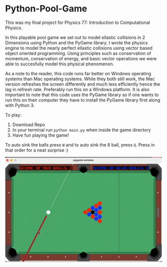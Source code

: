 # Python-Pool-Game
This was my final project for Physics 77: Introduction to Computational Physics. 

In this playable pool game we set out to model ellastic collisions in 2 Dimensions using Python and the PyGame library. I wrote the physics engine to model the nearly perfect ellastic collisions using vector based object oriented programming. Using principles such as conservation of momentum, conservation of energy, and basic vector operations we were able to succesfully model this physical phenomenon. 

As a note to the reader, this code runs far better on Windows operating systems than Mac operating systems. While they both still work, the Mac version refreshes the screen differently and much less efficiently hence the lag in refresh rate. Preferably run this on a Windows platform. It is also important to note that this code uses the PyGame library so if one wants to run this on their computer they have to install the PyGame library first along with Python 3. 

To play:

1. Download Repo 
2. In your terminal run `python main.py` when inside the game directory
3. Have fun playing the game!

To auto sink the balls press `W` and to auto sink the 8 ball, press `Q`. Press in that order for a neat surprise :)



![image info](pool_game.gif)
